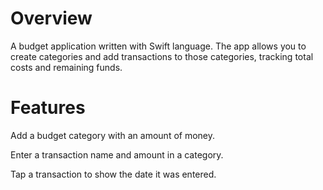 # Overview
A budget application written with Swift language.
The app allows you to create categories and add transactions to those categories,
tracking total costs and remaining funds.

# Features
Add a budget category with an amount of money.

Enter a transaction name and amount in a category.

Tap a transaction to show the date it was entered.

